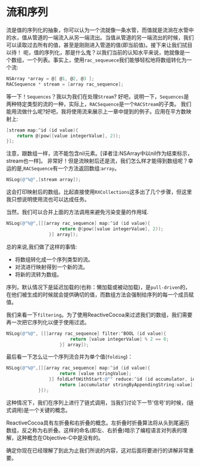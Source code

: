 # 流和序列

流是值的序列化的抽象，你可以认为一个流就像一条水管，而值就是流淌在水管中的水，值从管道的一端流入从另一端流出。当值从管道的另一端流出的时候，我们可以读取过去所有的值，甚至是刚刚进入管道的值(即当前值)。接下来让我们拭目以待！
呃，值的序列化，那是什么鬼？以我们当前的认知水平来说，她就像是一个数组，一个列表。事实上，使用`rac_sequeuece`我们能够轻松地将数组转化为一个流:

```Objective-C
NSArray *array = @[ @1, @2, @3 ];
RACSequence * stream = [array rac_sequence];
```
等一下！`Sequences`？我以为我们在处理`Stream`? 好吧，说明一下，`Sequences`是两种特定类型的流的一种，实际上，`RACSequence`是一个`RACStream`的子类。
我们能用流做什么呢?好吧，我将使用流来展示上一章中提到的例子。应用在平方数映射上:
```Objective-C
[stream map:^id (id value){
    return @(pow([value integerValue], 2));
}];
```
注意，跟数组一样，流不能包含nil元素。[译者注:NSArray中以nil作为结束标示，stream也一样]。
非常好！但是流映射后还是流，我们怎么样才能得到数组呢？幸运的是,`RACSequence`有一个方法返回数组:`array`。
```Objective-C
NSLog(@"%@",[stream array]);
```
这会打印映射后的数组。比起直接使用`RXCollections`这多出了几个步骤，但这里我只想说明使用流也可以达成任务。

当然，我们可以合并上面的方法调用来避免污染变量的作用域.

```Objective-C
NSLog(@"%@",[[[array rac_sequence] map:^id (id value){
                    return @(pow([value integerValue], 2));
                }] array]);
```

总的来说,我们做了这样的事情:
 - 将数组转化成一个序列类型的流。
 - 对流进行映射得到一个新的流。
 - 将新的流转为数组。

序列，默认情况下是延迟加载的(也称：懒加载或被动加载)，是`pull-driven`的，在他们被生成的时候就会提供确切的值，而数组方法会强制给序列的每一个成员赋值。

我们来看一下`filtering`。为了使用ReactiveCocoa来过滤我们的数组，我们需要再一次把它序列化以便于使用过滤。
```Objective-C
NSLog(@"%@", [[[array rac_sequence] filter:^BOOL (id value){
                        return [value integerValue] % 2 == 0;
                    }] array]);
```
最后看一下怎么让一个序列流合并为单个值(`folding`)：

```Objective-C
NSLog(@"%@",[[[array rac_sequence] map:^id (id value){
                    return [value stringValue];
                }] foldLeftWithStart:@"" reduce:^id (id accumulator, id value){
                    return [accumulator stringByAppendingString:value];
            }]);
```
这种情况下，我们在序列上进行了链式调用，当我们讨论下一节'信号'的时候，(链式调用)是一个关键的概念。

ReactiveCocoa具有左折叠和右折叠的概念。左折叠时折叠算法将从头到尾遍历数组，反之称为右折叠。这样的命名(即左、右折叠)暗示了编程语言对列表的理解，这种概念在Objective-C中是没有的。

确定你现在已经理解了到此为止我们所说的内容，这对后面将要进行的讲解非常重要。


